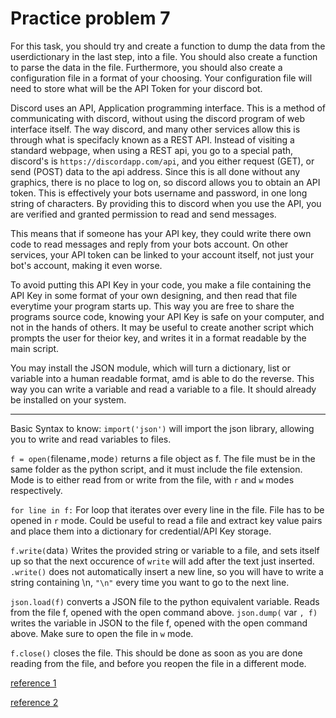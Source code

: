 # Practice problem 7

For this task, you should try and create a function to dump the data from the userdictionary in the last step, into a file. You should also create a function to parse the data in the file. Furthermore, you should also create a configuration file in a format of your choosing. Your configuration file will need to store what will be the API Token for your discord bot.

Discord uses an API, Application programming interface. This is a method of communicating with discord, without using the discord program of web interface itself. The way discord, and many other services allow this is through what is specifacly known as a REST API. Instead of visiting a standard webpage, when using a REST api, you go to a special path, discord's is `https://discordapp.com/api`, and you either request (GET), or send (POST) data to the api address. Since this is all done without any graphics, there is no place to log on, so discord allows you to obtain an API token. This is effectively your bots username and password, in one long string of characters. By providing this to discord when you use the API, you are verified and granted permission to read and send messages. 

This means that if someone has your API key, they could write there own code to read messages and reply from your bots account. On other services, your API token can be linked to your account itself, not just your bot's account, making it even worse.

To avoid putting this API Key in your code, you make a file containing the API Key in some format of your own designing, and then read that file everytime your program starts up. This way you are free to share the programs source code, knowing your API Key is safe on your computer, and not in the hands of others. It may be useful to create another script which prompts the user for theior key, and writes it in a format readable by the main script.

You may install the JSON module, which will turn a dictionary, list or variable into a human readable format, amd is able to do the reverse. This way you can write a variable and read a variable to a file. It should already be installed on your system.

---
Basic Syntax to know:
`import('json')` will import the json library, allowing you to write and read variables to files.

`f = open(`filename`,`mode`)` returns a file object as f. The file must be in the same folder as the python script, and it must include the file extension. Mode is to either read from or write from the file, with `r` and `w` modes respectively.

`for line in f:` For loop that iterates over every line in the file. File has to be opened in `r` mode. Could be useful to read a file and extract key value pairs and place them into a dictionary for credential/API Key storage.

`f.write(`data`)` Writes the provided string or variable to a file, and sets itself up so that the next occurence of `write` will add after the text just inserted. `.write()` does not automatically insert a new line, so you will have to write a string containing \n, `"\n"` every time you want to go to the next line.

`json.load(f)` converts a JSON file to the python equivalent variable. Reads from the file f, opened with the open command above.
`json.dump(` var `, f)` writes the variable in JSON to the file f, opened with the open command above. Make sure to open the file in `w` mode.

`f.close()` closes the file. This should be done as soon as you are done reading from the file, and before you reopen the file in a different mode.

[reference 1](https://www.w3schools.com/python/python_file_handling.asp)

[reference 2](https://www.w3schools.com/python/python_file_open.asp)